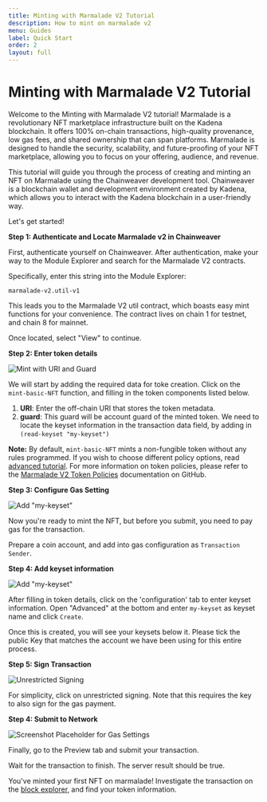 ```yaml
---
title: Minting with Marmalade V2 Tutorial
description: How to mint on marmalade v2
menu: Guides
label: Quick Start
order: 2
layout: full
---
```


# Minting with Marmalade V2 Tutorial

Welcome to the Minting with Marmalade V2 tutorial! Marmalade is a revolutionary
NFT marketplace infrastructure built on the Kadena blockchain. It offers 100%
on-chain transactions, high-quality provenance, low gas fees, and shared
ownership that can span platforms. Marmalade is designed to handle the security,
scalability, and future-proofing of your NFT marketplace, allowing you to focus
on your offering, audience, and revenue.

This tutorial will guide you through the process of creating and minting an NFT
on Marmalade using the Chainweaver development tool. Chainweaver is a blockchain
wallet and development environment created by Kadena, which allows you to
interact with the Kadena blockchain in a user-friendly way.

Let's get started!

**Step 1: Authenticate and Locate Marmalade v2 in Chainweaver**

First, authenticate yourself on Chainweaver. After authentication, make your way to the Module Explorer and search for the Marmalade V2 contracts.

Specifically, enter this string into the Module Explorer:

```
marmalade-v2.util-v1
```

This leads you to the Marmalade V2 util contract, which boasts easy mint functions for your convenience.
The contract lives on chain 1 for testnet, and chain 8 for mainnet.

Once located, select "View" to continue.

**Step 2: Enter token details**

![Mint with URI and Guard](/assets/marmalade/mint_1.png)


We will start by adding the required data for toke creation.
Click on the `mint-basic-NFT` function, and filling in the token components
listed below.

1. **URI**: Enter the off-chain URI that stores the token metadata.
2. **guard**: This guard will be account guard of the minted token. We need to
   locate the keyset information in the transaction data field, by adding in
   `(read-keyset "my-keyset")`

 **Note:** By default, `mint-basic-NFT` mints a non-fungible token without
 any rules programmed. If you wish to choose different policy options, read
 [advanced tutorial](todo). For more information on token policies, please refer to the
 [Marmalade V2 Token Policies](https://github.com/kadena-io/marmalade/tree/v2#token-policies)
 documentation on GitHub.


**Step 3: Configure Gas Setting**

![Add "my-keyset"](/assets/marmalade/mint_gas.png)

Now you're ready to mint the NFT, but before you submit, you need to pay gas for the
transaction.

Prepare a coin account, and add into gas configuration as `Transaction Sender`.


**Step 4: Add keyset information**

![Add "my-keyset"](/assets/marmalade/mint_keyset.png)

After filling in token details, click on the 'configuration' tab to enter
keyset information. Open "Advanced" at the bottom and enter `my-keyset` as keyset
name and click `Create`.

Once this is created, you will see your keysets below it. Please tick the public Key
that matches the account we have been using for this entire process.


**Step 5: Sign Transaction**

![Unrestricted Signing](/assets/marmalade/mint_unrestricted_signing.png)

For simplicity, click on unrestricted signing. Note that this requires the key
to also sign for the gas payment.


**Step 4: Submit to Network**

![Screenshot Placeholder for Gas Settings](/assets/marmalade/mint_submit.png)

Finally, go to the Preview tab and submit your transaction.

Wait for the transaction to finish. The server result should
be true.

You've minted your first NFT on marmalade! Investigate the transaction on
the [block explorer](explorer.chainweb.com), and find your token information.
